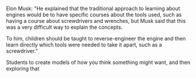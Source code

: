 Elon Musk: "He explained that the traditional approach to learning about engines would be to have specific courses about the tools used, such as having a course about screwdrivers and wrenches, but Musk said that this was a very difficult way to explain the concepts.

To him, children should be taught to reverse-engineer the engine and then learn directly which tools were needed to take it apart, such as a screwdriver."

Students to create models of how you think something might want, and then exploring that